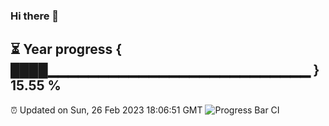 ### Hi there 👋
⏳ Year progress { ████▁▁▁▁▁▁▁▁▁▁▁▁▁▁▁▁▁▁▁▁▁▁▁▁▁▁ } 15.55 %
---
⏰ Updated on Sun, 26 Feb 2023 18:06:51 GMT
![Progress Bar CI](https://github.com/Moyi321/Moyi321/workflows/Progress%20Bar%20CI/badge.svg)
